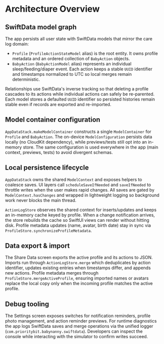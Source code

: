 # Architecture Overview

## SwiftData model graph

The app persists all user state with SwiftData models that mirror the care log domain:

- `Profile` (`ProfileActionStateModel` alias) is the root entity. It owns profile metadata and an ordered collection of `BabyAction` objects.
- `BabyAction` (`BabyActionModel` alias) represents an individual sleep/feeding/diaper event. Each action keeps a stable `UUID` identifier and timestamps normalized to UTC so local merges remain deterministic.

Relationships use SwiftData's inverse tracking so that deleting a profile cascades to its actions while individual actions can safely be re-parented. Each model stores a defaulted `UUID` identifier so persisted histories remain stable even if records are exported and re-imported.

## Model container configuration

`AppDataStack.makeModelContainer` constructs a single `ModelContainer` for `Profile` and `BabyAction`. The on-device `ModelConfiguration` persists data locally (no CloudKit dependency), while previews/tests still opt into an in-memory store. The same configuration is used everywhere in the app (main context, previews, tests) to avoid divergent schemas.

## Local persistence lifecycle

`AppDataStack` owns the shared `ModelContext` and exposes helpers to coalesce saves. UI layers call `scheduleSaveIfNeeded` and `saveIfNeeded` to throttle writes when the user makes rapid changes. All saves are gated by `ModelContext.hasChanges` and wrapped in lightweight logging so background work never blocks the main thread.

`ActionLogStore` observes the shared context for inserts/updates and keeps an in-memory cache keyed by profile. When a change notification arrives, the store rebuilds the cache so SwiftUI views can render without hitting disk. Profile metadata updates (name, avatar, birth date) stay in sync via `ProfileStore.synchronizeProfileMetadata`.

## Data export & import

The Share Data screen exports the active profile and its actions to JSON. Imports run through `ActionLogStore.merge` which deduplicates by action identifier, updates existing entries when timestamps differ, and appends new actions. Profile metadata merges through `ProfileStore.mergeActiveProfile`, ensuring imported names or avatars replace the local copy only when the incoming profile matches the active profile.

## Debug tooling

The Settings screen exposes switches for notification reminders, profile photo management, and action reminder previews. For runtime diagnostics the app logs SwiftData saves and merge operations via the unified logger (`com.prioritybit.babynanny.swiftdata`). Developers can inspect the console while interacting with the simulator to confirm writes succeed.
